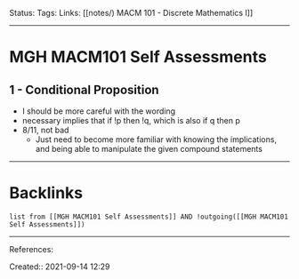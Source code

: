 Status: 
Tags: 
Links: [[notes/) MACM 101 - Discrete Mathematics I]]
___
# MGH MACM101 Self Assessments
 ## 1 - Conditional Proposition
 - I should be more careful with the wording
 - necessary implies that if !p then !q, which is also if q then p
- 8/11, not bad
	- Just need to become more familiar with knowing the implications, and being able to manipulate the given compound statements
___
# Backlinks
```dataview
list from [[MGH MACM101 Self Assessments]] AND !outgoing([[MGH MACM101 Self Assessments]])
```
___
References:

Created:: 2021-09-14 12:29
